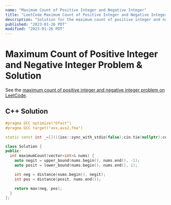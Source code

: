 ```yaml
---
name: "Maximum Count of Positive Integer and Negative Integer"
title: "LeetCode Maximum Count of Positive Integer and Negative Integer Solution"
description: "Solution for the maximum count of positive integer and negative integer problem from LeetCode."
published: "2023-01-26 PDT"
modified: "2023-01-26 PDT"
---
```


# Maximum Count of Positive Integer and Negative Integer Problem & Solution

See the [maximum count of positive integer and negative integer problem on LeetCode](https://leetcode.com/problems/maximum-count-of-positive-integer-and-negative-integer).

## C++ Solution

```cpp
#pragma GCC optimize("Ofast")
#pragma GCC target("avx,avx2,fma")

static const int _=[](){ios::sync_with_stdio(false);cin.tie(nullptr);cout.tie(nullptr);return 0;}();

class Solution {
public:
  int maximumCount(vector<int>& nums) {
    auto negit = upper_bound(nums.begin(), nums.end(), -1);
    auto posit = lower_bound(nums.begin(), nums.end(), 1);

    int neg = distance(nums.begin(), negit);
    int pos = distance(posit, nums.end());

    return max(neg, pos);
  }
};
```
